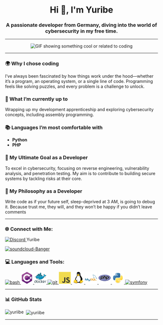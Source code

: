 <h1 align="center">Hi 👋, I'm Yuribe</h1>
<h3 align="center">A passionate developer from Germany, diving into the world of cybersecurity in my free time.</h3>

---

<p align="center">
  <img src="https://media0.giphy.com/media/v1.Y2lkPTc5MGI3NjExaThrdDVuM2M4aGozZDMxNDU5dmNiNmE2dTM3bnVzb2YwN2g0dDBtMSZlcD12MV9pbnRlcm5hbF9naWZfYnlfaWQmY3Q9Zw/3fBVaRM2c79TtXbyi6/giphy.gif" width="400" height="200" alt="GIF showing something cool or related to coding" />
</p>

---

### 🌍 Why I chose coding  
I’ve always been fascinated by how things work under the hood—whether it’s a program, an operating system, or a single line of code. Programming feels like solving puzzles, and every problem is a challenge to unlock.

### 🚀 What I’m currently up to  
Wrapping up my development apprenticeship and exploring cybersecurity concepts, including assembly programming.

### 📚 Languages I’m most comfortable with  
- **Python**  
- **PHP**

### 🎯 My Ultimate Goal as a Developer  
To excel in cybersecurity, focusing on reverse engineering, vulnerability analysis, and penetration testing. My aim is to contribute to building secure systems by tackling risks at their core.

### 🌟 My Philosophy as a Developer  
Write code as if your future self, sleep-deprived at 3 AM, is going to debug it. Because trust me, they will, and they won’t be happy if you didn’t leave comments

---

<h3 align="left">🌐 Connect with Me:</h3>
<p align="left">
  <a href="https://discord.com/" target="_blank" rel="noreferrer">
    <img src="https://www.vectorlogo.zone/logos/discord/discord-icon.svg" alt="Discord" width="40" height="40"/>
  </a>
  <span> Yuribe</span>
  <p></p>
   <a href="https://soundcloud.com/yuribe/sets/hardstyle" target="_blank" rel="noreferrer">
  <img src="https://www.svgrepo.com/show/135807/soundcloud.svg" alt="soundcloud-Banger" width="40" height="40"/>
  </a>
</p>

<h3 align="left">💻 Languages and Tools:</h3>
<p align="left">
  <a href="https://www.gnu.org/software/bash/" target="_blank" rel="noreferrer">
    <img src="https://www.vectorlogo.zone/logos/gnu_bash/gnu_bash-icon.svg" alt="bash" width="40" height="40"/>
  </a>
  <a href="https://www.w3schools.com/cs/" target="_blank" rel="noreferrer">
    <img src="https://raw.githubusercontent.com/devicons/devicon/master/icons/csharp/csharp-original.svg" alt="csharp" width="40" height="40"/>
  </a>
  <a href="https://www.docker.com/" target="_blank" rel="noreferrer">
    <img src="https://raw.githubusercontent.com/devicons/devicon/master/icons/docker/docker-original-wordmark.svg" alt="docker" width="40" height="40"/>
  </a>
  <a href="https://git-scm.com/" target="_blank" rel="noreferrer">
    <img src="https://www.vectorlogo.zone/logos/git-scm/git-scm-icon.svg" alt="git" width="40" height="40"/>
  </a>
  <a href="https://developer.mozilla.org/en-US/docs/Web/JavaScript" target="_blank" rel="noreferrer">
    <img src="https://raw.githubusercontent.com/devicons/devicon/master/icons/javascript/javascript-original.svg" alt="javascript" width="40" height="40"/>
  </a>
  <a href="https://www.linux.org/" target="_blank" rel="noreferrer">
    <img src="https://raw.githubusercontent.com/devicons/devicon/master/icons/linux/linux-original.svg" alt="linux" width="40" height="40"/>
  </a>
  <a href="https://www.mysql.com/" target="_blank" rel="noreferrer">
    <img src="https://raw.githubusercontent.com/devicons/devicon/master/icons/mysql/mysql-original-wordmark.svg" alt="mysql" width="40" height="40"/>
  </a>
  <a href="https://www.php.net" target="_blank" rel="noreferrer">
    <img src="https://raw.githubusercontent.com/devicons/devicon/master/icons/php/php-original.svg" alt="php" width="40" height="40"/>
  </a>
  <a href="https://www.python.org" target="_blank" rel="noreferrer">
    <img src="https://raw.githubusercontent.com/devicons/devicon/master/icons/python/python-original.svg" alt="python" width="40" height="40"/>
  </a>
  <a href="https://symfony.com" target="_blank" rel="noreferrer">
    <img src="https://symfony.com/logos/symfony_black_03.svg" alt="symfony" width="40" height="40"/>
  </a>
</p>

---

### 📊 GitHub Stats  
<p>
  <img align="left" src="https://github-readme-stats.vercel.app/api/top-langs?username=yuriibe&show_icons=true&locale=en&layout=compact" alt="yuriibe" />
</p>

<p>&nbsp;
  <img align="center" src="https://github-readme-stats.vercel.app/api?username=yuriibe&show_icons=true&locale=en" alt="yuriibe" />
</p>

---

